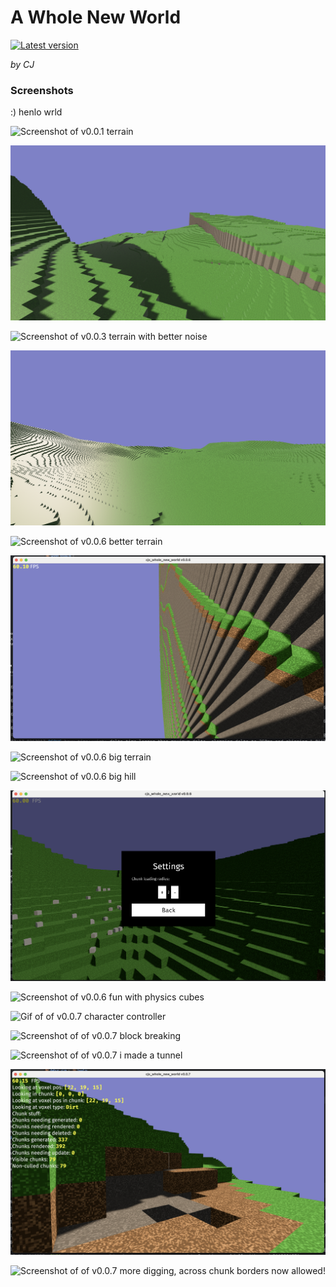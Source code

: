 # A Whole New World

[![Latest version](https://img.shields.io/github/v/release/cjburkey01/cjs_whole_new_world?include_prereleases&sort=date&display_name=release&logo=github
)](https://github.com/cjburkey01/cjs_whole_new_world/releases)

*by CJ*

### Screenshots

:) henlo wrld

![Screenshot of v0.0.1 terrain](./screenshots/v0.0.1.png)

![Screenshot of v0.0.2 terrain with fixed textures](./screenshots/v0.0.2.png)

![Screenshot of v0.0.3 terrain with better noise](./screenshots/v0.0.3.png)

![Screenshot of v0.0.4 larger-ish terrain](./screenshots/v0.0.4.png)

![Screenshot of v0.0.6 better terrain](./screenshots/v0.0.6-1.png)

![Screenshot of v0.0.6 terrain with stone](./screenshots/v0.0.6-2.png)

![Screenshot of v0.0.6 big terrain](./screenshots/v0.0.6-3.png)

![Screenshot of v0.0.6 big hill](./screenshots/v0.0.6-4.png)

![Screenshot of v0.0.6 fairly empty settings menu](./screenshots/v0.0.6-5.png)

![Screenshot of v0.0.6 fun with physics cubes](./screenshots/v0.0.6-6.png)

![Gif of of v0.0.7 character controller](./screenshots/v0.0.7-1.gif)

![Screenshot of of v0.0.7 block breaking](./screenshots/v0.0.7-2.png)

![Screenshot of of v0.0.7 i made a tunnel](./screenshots/v0.0.7-3.png)

![Screenshot of of v0.0.7 dig](./screenshots/v0.0.7-4.png)

![Screenshot of of v0.0.7 more digging, across chunk borders now allowed!](./screenshots/v0.0.7-5.png)
